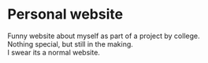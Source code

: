 # Personal website
  
Funny website about myself as part of a project by college.  
Nothing special, but still in the making.  
I swear its a normal website.  
